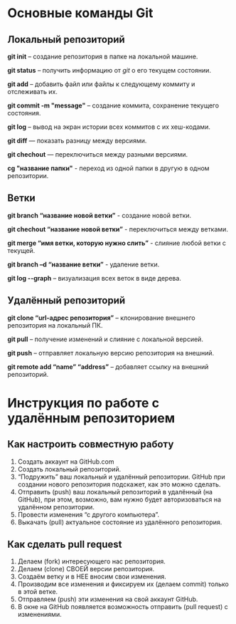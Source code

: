 # Основные команды Git

## Локальный репозиторий

**git init** – создание репозитория в папке на локальной машине.

**git status** – получить информацию от *git* о его текущем состоянии.

**git add** – добавить файл или файлы к следующему коммиту и отслеживать их.

**git commit -m "message"** – создание коммита, сохранение текущего состояния.

**git log** – вывод на экран истории всех коммитов с их хеш-кодами.

**git diff** — показать разницу между версиями.

**git chechout** — переключиться между разными версиями.

**cg "название папки"** - переход из одной папки в другую в одном репозитории.

## Ветки

**git branch “название новой ветки”** - создание новой ветки.

**git chechout “название новой ветки”** - переключиться между ветками.

**git merge “имя ветки, которую нужно слить”** - слияние любой ветки с текущей.

**git branch –d “название ветки”** - удаление ветки.

**git log --graph** – визуализация всех веток в виде дерева.

## Удалённый репозиторий

**git clone “url-адрес репозитория”** – клонирование внешнего репозитория на  локальный ПК.

**git pull** – получение изменений и слияние с локальной версией.

**git push** – отправляет локальную версию репозитория на внешний.

**git remote add “name” “address”** – добавляет ссылку на внешний репозиторий.

# Инструкция по работе с удалённым репозиторием

## Как настроить совместную работу

1. Создать аккаунт на GitHub.com
2. Создать локальный репозиторий.
3. “Подружить” ваш локальный и удалённый репозитории. GitHub при создании нового репозитория подскажет, как это можно сделать.
4. Отправить (push) ваш локальный репозиторий в удалённый (на GitHub), при этом, возможно, вам нужно будет авторизоваться на удалённом репозитории.
5. Провести изменения “с другого компьютера”.
6. Выкачать (pull) актуальное состояние из удалённого репозитория.

## Как сделать **pull request**

1. Делаем (fork) интересующего нас репозитория.
2. Делаем (clone) СВОЕЙ версии репозитория.
3. Создаём ветку и в НЕЕ вносим свои изменения.
4. Производим все изменения и фиксируем их (делаем commit) только в этой ветке.
5. Отправляем (push) эти изменения на свой аккаунт GitHub.
6. В окне на GitHub появляется возможность отправить (pull request) с изменениями.

